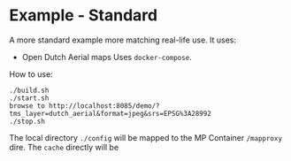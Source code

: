 # Example - Standard

A more standard example more matching real-life use.
It uses:

* Open Dutch Aerial maps
Uses `docker-compose`.

How to use:

```
./build.sh
./start.sh
browse to http://localhost:8085/demo/?tms_layer=dutch_aerial&format=jpeg&srs=EPSG%3A28992
./stop.sh
``` 

The local directory `./config` will be mapped to the MP Container `/mapproxy` dire.
The `cache` directly will be